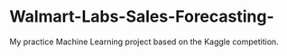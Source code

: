# Walmart-Labs-Sales-Forecasting-
My practice Machine Learning project based on the Kaggle competition.
